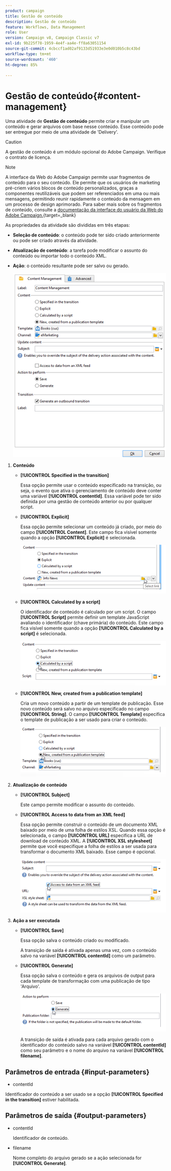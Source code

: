 ```yaml
---
product: campaign
title: Gestão de conteúdo
description: Gestão de conteúdo
feature: Workflows, Data Management
role: User
version: Campaign v8, Campaign Classic v7
exl-id: 9b225f78-1959-4e4f-aa4e-ff8a63051154
source-git-commit: 4cbccf1ad02af9133d51933e3e0d010b5c8c43bd
workflow-type: tm+mt
source-wordcount: '460'
ht-degree: 85%

---
```


# Gestão de conteúdo{#content-management}

Uma atividade de **Gestão de conteúdo** permite criar e manipular um conteúdo e gerar arquivos com base nesse conteúdo. Esse conteúdo pode ser entregue por meio de uma atividade de &#39;Delivery&#39;.

>[!CAUTION]
>
>A gestão de conteúdo é um módulo opcional do Adobe Campaign. Verifique o contrato de licença.

>[!NOTE]
>
>A interface da Web do Adobe Campaign permite usar fragmentos de conteúdo para o seu conteúdo. Ele permite que os usuários de marketing pré-criem vários blocos de conteúdo personalizados, graças a componentes reutilizáveis que podem ser referenciados em uma ou mais mensagens, permitindo reunir rapidamente o conteúdo da mensagem em um processo de design aprimorado. Para saber mais sobre os fragmentos de conteúdo, consulte a [documentação da interface do usuário da Web do Adobe Campaign.](https://experienceleague.adobe.com/pt-br/docs/campaign-web/v8/content/manage-reusable-content/fragments/fragments){target=_blank}

As propriedades da atividade são divididas em três etapas:

* **Seleção de conteúdo**: o conteúdo pode ter sido criado anteriormente ou pode ser criado através da atividade.
* **Atualização de conteúdo**: a tarefa pode modificar o assunto do conteúdo ou importar todo o conteúdo XML.
* **Ação**: o conteúdo resultante pode ser salvo ou gerado.

  ![](assets/content_mgmt_edit.png)

1. **Conteúdo**

   * **[!UICONTROL Specified in the transition]**

     Essa opção permite usar o conteúdo especificado na transição, ou seja, o evento que ativa o gerenciamento de conteúdo deve conter uma variável **[!UICONTROL contentId]**. Essa variável pode ter sido definida por uma gestão de conteúdo anterior ou por qualquer script.

   * **[!UICONTROL Explicit]**

     Essa opção permite selecionar um conteúdo já criado, por meio do campo **[!UICONTROL Content]**. Este campo fica visível somente quando a opção **[!UICONTROL Explicit]** é selecionada.

     ![](assets/content_mgmt_explicit.png)

   * **[!UICONTROL Calculated by a script]**

     O identificador de conteúdo é calculado por um script. O campo **[!UICONTROL Script]** permite definir um template JavaScript avaliando o identificador (chave primária) do conteúdo. Este campo fica visível somente quando a opção **[!UICONTROL Calculated by a script]** é selecionada.

     ![](assets/content_mgmt_script.png)

   * **[!UICONTROL New, created from a publication template]**

     Cria um novo conteúdo a partir de um template de publicação. Esse novo conteúdo será salvo no arquivo especificado no campo **[!UICONTROL String]**. O campo **[!UICONTROL Template]** especifica o template de publicação a ser usado para criar o conteúdo.

     ![](assets/content_mgmt_new.png)

1. **Atualização de conteúdo**

   * **[!UICONTROL Subject]**

     Este campo permite modificar o assunto do conteúdo.

   * **[!UICONTROL Access to data from an XML feed]**

     Essa opção permite construir o conteúdo de um documento XML baixado por meio de uma folha de estilos XSL. Quando essa opção é selecionada, o campo **[!UICONTROL URL]** especifica a URL de download de conteúdo XML. A **[!UICONTROL XSL stylesheet]** permite que você especifique a folha de estilos a ser usada para transformar o documento XML baixado. Esse campo é opcional.

     ![](assets/content_mgmt_xmlcontent.png)

1. **Ação a ser executada**

   * **[!UICONTROL Save]**

     Essa opção salva o conteúdo criado ou modificado.

     A transição de saída é ativada apenas uma vez, com o conteúdo salvo na variável **[!UICONTROL contentId]** como um parâmetro.

   * **[!UICONTROL Generate]**

     Essa opção salva o conteúdo e gera os arquivos de output para cada template de transformação com uma publicação de tipo &#39;Arquivo&#39;.

     ![](assets/content_mgmt_generate.png)

     A transição de saída é ativada para cada arquivo gerado com o identificador do conteúdo salvo na variável **[!UICONTROL contentId]** como seu parâmetro e o nome do arquivo na variável **[!UICONTROL filename]**.

## Parâmetros de entrada {#input-parameters}

* contentId

Identificador do conteúdo a ser usado se a opção **[!UICONTROL Specified in the transition]** estiver habilitada.

## Parâmetros de saída {#output-parameters}

* contentId

  Identificador de conteúdo.

* filename

  Nome completo do arquivo gerado se a ação selecionada for **[!UICONTROL Generate]**.
